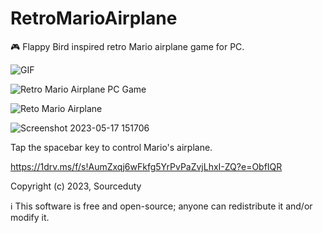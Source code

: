 # RetroMarioAirplane
🎮 Flappy Bird inspired retro Mario airplane game for PC.

![GIF](https://github.com/sourceduty/RetroMarioAirplane/assets/123030236/2dd5b177-eaa0-4591-962f-f58681e93ee0)

![Retro Mario Airplane PC Game](https://github.com/sourceduty/RetroMarioAirplane/assets/123030236/6e65e76b-675f-4377-9c89-531092a0aba9)

![Reto Mario Airplane](https://github.com/sourceduty/RetroMarioAirplane/assets/123030236/24bb9ccf-f53d-4949-b7a3-59d8b32f9e99)

![Screenshot 2023-05-17 151706](https://github.com/sourceduty/RetroMarioAirplane/assets/123030236/37ea34d5-37f9-464f-8611-673ec595f225)

Tap the spacebar key to control Mario's airplane.

https://1drv.ms/f/s!AumZxqj6wFkfg5YrPvPaZvjLhxI-ZQ?e=ObfIQR

Copyright (c) 2023, Sourceduty

ℹ️ This software is free and open-source; anyone can redistribute it and/or modify it.
